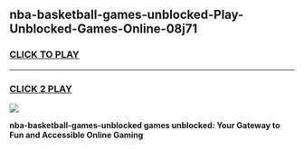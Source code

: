 
## nba-basketball-games-unblocked-Play-Unblocked-Games-Online-08j71
<h3>
<a href="https://premium76.site?title=nba-basketball-games-unblocked&ref=25A">CLICK TO PLAY</a></h3>
<hr>

<h3>
<a href="https://premium76.site?title=nba-basketball-games-unblocked&ref=25A">CLICK 2 PLAY</a>
  
</h3>

<a href="https://premium76.site?title=nba-basketball-games-unblocked&ref=25A"><img src="https://clearcache.store/games.png"></a>


**nba-basketball-games-unblocked games unblocked: Your Gateway to Fun and Accessible Online Gaming**

